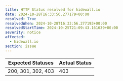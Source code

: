 ```yaml
---
title: HTTP Status resolved for hidewall.io
date: 2024-10-28T16:33:56.277179+00:00
resolved: True
resolvedWhen: 2024-10-28T16:33:56.277193+00:00
resolvedStartTime: 2024-10-25T21:09:43.161639+00:00
severity: notice
affected:
  - hidewall.io
section: issue
---
```


| Expected Statuses | Actual Status  |
|-------------------|----------------|
| 200, 301, 302, 403 | 403 |

